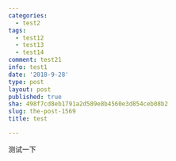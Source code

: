 ```yaml
---
categories:
  - test2
tags:
  - test12
  - test13
  - test14
comment: test21
info: test1
date: '2018-9-28'
type: post
layout: post
published: true
sha: 498f7cd8eb1791a2d589e8b4560e3d854ceb08b2
slug: the-post-1569
title: test

---
```


测试一下